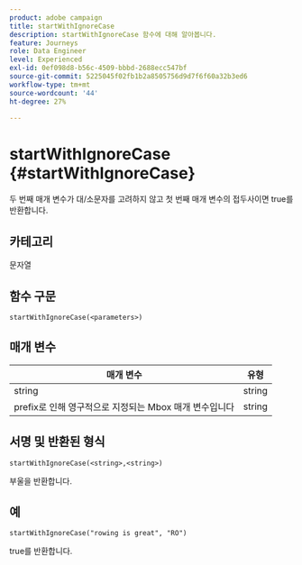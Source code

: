 ```yaml
---
product: adobe campaign
title: startWithIgnoreCase
description: startWithIgnoreCase 함수에 대해 알아봅니다.
feature: Journeys
role: Data Engineer
level: Experienced
exl-id: 0ef098d8-b56c-4509-bbbd-2688ecc547bf
source-git-commit: 5225045f02fb1b2a8505756d9d7f6f60a32b3ed6
workflow-type: tm+mt
source-wordcount: '44'
ht-degree: 27%

---
```


# startWithIgnoreCase {#startWithIgnoreCase}

두 번째 매개 변수가 대/소문자를 고려하지 않고 첫 번째 매개 변수의 접두사이면 true를 반환합니다.

## 카테고리

문자열

## 함수 구문

`startWithIgnoreCase(<parameters>)`

## 매개 변수

| 매개 변수 | 유형 |
|-------------|--------|
| string | string |
| prefix로 인해 영구적으로 지정되는 Mbox 매개 변수입니다 | string |

## 서명 및 반환된 형식

`startWithIgnoreCase(<string>,<string>)`

부울을 반환합니다.

## 예

`startWithIgnoreCase("rowing is great", "RO")`

true를 반환합니다.
